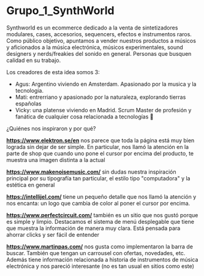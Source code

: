 # Grupo_1_SynthWorld
Synthworld es un ecommerce dedicado a la venta de sintetizadores modulares, cases, accesorios, sequencers, efectos e instrumentos raros.
Como público objetivo, apuntamos a vender nuestros productos a músicos y aficionados a la música electrónica, músicos experimentales, sound designers y nerds/freakies del sonido en general. Personas que busquen calidad en su trabajo.

Los creadores de esta idea somos 3:
- Agus: Argentino viviendo en Amsterdam. Apasionado por la musica y la tecnologia.
- Mati: entrerriano y apasionado por la naturaleza, explorando tierras españolas
- Vicky: una platense viviendo en Madrid. Scrum Master de profesión y fanática de cualquier cosa relacionada a tecnologías 🧐

¿Quiénes nos inspiraron y por qué?

**https://www.elektron.se/en** nos parece que toda la página está muy bien lograda sin dejar de ser simple. En particular, nos llamó la atención en la parte de shop que cuando uno pone el cursor por encima del producto, te muestra una imagen distinta a la actual 

**https://www.makenoisemusic.com/** sin dudas nuestra inspiración principal por su tipografía tan particular, el estilo tipo "computadora" y la estética en general

**https://intellijel.com/** tiene un pequeño detalle que nos llamó la atención y nos encanta: un logo que cambia de color al poner el cursor por encima. 

**https://www.perfectcircuit.com/** también es un sitio que nos gustó porque es simple y limpio. Destacamos el sistema de menú desplegable que tiene que muestra la información de manera muy clara. Está pensada para ahorrar clicks y ser fácil de entender

**https://www.martinpas.com/** nos gusta como implementaron la barra de buscar. También que tengan un carrousel con ofertas, novedades, etc. Además tiene información relacionada a historia de instrumentos de música electrónica y nos pareció interesante (no es tan usual en sitios como este) 
